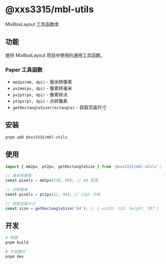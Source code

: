 # @xxs3315/mbl-utils

MixBoxLayout 工具函数库

## 功能

提供 MixBoxLayout 项目中使用的通用工具函数。

### Paper 工具函数

- `mm2px(mm, dpi)` - 毫米转像素
- `px2mm(px, dpi)` - 像素转毫米
- `px2pt(px, dpi)` - 像素转点
- `pt2px(pt, dpi)` - 点转像素
- `getRectangleSize(rectangle)` - 获取页面尺寸

## 安装

```bash
pnpm add @xxs3315/mbl-utils
```

## 使用

```typescript
import { mm2px, pt2px, getRectangleSize } from '@xxs3315/mbl-utils';

// 毫米转像素
const pixels = mm2px(210, 96); // A4 宽度

// 点转像素
const pixels = pt2px(12, 96); // 12pt 字体

// 获取页面尺寸
const size = getRectangleSize('A4'); // { width: 210, height: 297 }
```

## 开发

```bash
# 构建
pnpm build

# 开发模式
pnpm dev
```
